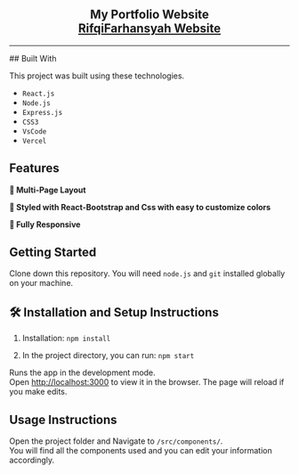 <h2 align="center">
  My Portfolio Website<br/>
  <a href="https://rifqifarhansyah.vercel.app" target="_blank">RifqiFarhansyah Website</a>
</h2>
<hr>
## Built With

This project was built using these technologies.
- `React.js`
- `Node.js`
- `Express.js`
- `CSS3`
- `VsCode`
- `Vercel`

## Features

**📖 Multi-Page Layout**

**🎨 Styled with React-Bootstrap and Css with easy to customize colors**

**📱 Fully Responsive**

## Getting Started

Clone down this repository. You will need `node.js` and `git` installed globally on your machine.

## 🛠 Installation and Setup Instructions

1. Installation: `npm install`

2. In the project directory, you can run: `npm start`

Runs the app in the development mode.\
Open [http://localhost:3000](http://localhost:3000) to view it in the browser.
The page will reload if you make edits.

## Usage Instructions

Open the project folder and Navigate to `/src/components/`. <br/>
You will find all the components used and you can edit your information accordingly.


